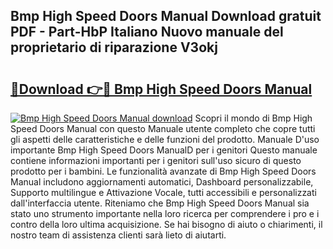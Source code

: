 ## Bmp High Speed Doors Manual Download gratuit PDF - Part-HbP Italiano Nuovo manuale del proprietario di riparazione V3okj

# <h2><a href="http://dfb51y0.blite.top/?on=Bmp+High+Speed+Doors+Manual">🔗Download 👉🔴 Bmp High Speed Doors Manual</a></h2>

[![Bmp High Speed Doors Manual download](https://i.imgur.com/lujVjoI.png)](http://dfb51y0.blite.top/?on=Bmp+High+Speed+Doors+Manual)
Scopri il mondo di Bmp High Speed Doors Manual con questo Manuale utente completo che copre tutti gli aspetti delle caratteristiche e delle funzioni del prodotto. Manuale D'uso importante Bmp High Speed Doors ManualD per i genitori Questo manuale contiene informazioni importanti per i genitori sull'uso sicuro di questo prodotto per i bambini. Le funzionalità avanzate di Bmp High Speed Doors Manual includono aggiornamenti automatici, Dashboard personalizzabile, Supporto multilingue e Attivazione Vocale, tutti accessibili e personalizzati dall'interfaccia utente. Riteniamo che Bmp High Speed Doors Manual sia stato uno strumento importante nella loro ricerca per comprendere i pro e i contro della loro ultima acquisizione. Se hai bisogno di aiuto o chiarimenti, il nostro team di assistenza clienti sarà lieto di aiutarti.
